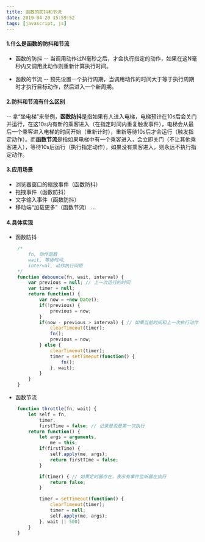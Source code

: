 ```yaml
---
title: 函数的防抖和节流
date: 2019-04-20 15:59:52
tags: [javascript, js]
---
```


#### 1.什么是函数的防抖和节流
* 函数的防抖
-- 当调用动作过N毫秒之后，才会执行指定的动作，如果在这N毫秒内又调用此动作则重新计算执行时间。

* 函数的节流
-- 预先设置一个执行周期，当调用动作的时间大于等于执行周期时才执行目标动作，然后进入一个新周期。

#### 2.防抖和节流有什么区别
-- 拿“坐电梯”来举例，**函数防抖**是指如果有人进入电梯，电梯预计在10s后会关门并运行，在这10s内有新的乘客进入（在指定时间内重复触发事件），电梯会从最后一个乘客进入电梯的时间开始（重新计时），重新等待10s后才会运行（触发指定动作）。而**函数节流**是指如果电梯中有一个乘客进入，会立即关门（不让其他乘客进入），等待10s后运行（执行指定动作），如果没有乘客进入，则永远不执行指定动作。

#### 3.应用场景
* 浏览器窗口的缩放事件（函数防抖）
* 拖拽事件（函数防抖）
* 文字输入事件（函数防抖）
* 移动端“加载更多”（函数节流）
...

#### 4.具体实现
* 函数防抖
```js
    /*
        fn, 动作函数
        wait, 等待时间,
        interval, 动作执行间距
    */
    function debounce(fn, wait, interval) {
        var previous = null; // 上一次运行的时间
        var timer = null;
        return function() {
            var now = +new Date();
            if(!previous) {
                previous = now;
            }
            if(now - previous > interval) { // 如果当前时间和上一次执行动作的时间的间距大于设置的动作执行间距则主动执行一次动作，防止事件一直触发但没有反馈的情况
                clearTimeout(timer);
                fn();
                previous = now;
            } else {
                clearTimeout(timer);
                timer = setTimeout(function() {
                    fn();
                }, wait);
            }
        }
    }
```

* 函数节流
```js
    function throttle(fn, wait) {
        let self = fn,
            timer,
            firstTime = false; // 记录是否是第一次执行
        return function() {
            let args = arguments,
                me = this;
            if(firstTime) {
                self.apply(me, args);
                return firstTIme = false;
            }

            if(timer) { // 如果定时器存在，表示有事件监听器在执行
                return false;
            }

            timer = setTimeout(function() {
                clearTimeout(timer);
                timer = null;
                self.apply(me, args);
            }, wait || 500)
        }
    }
```